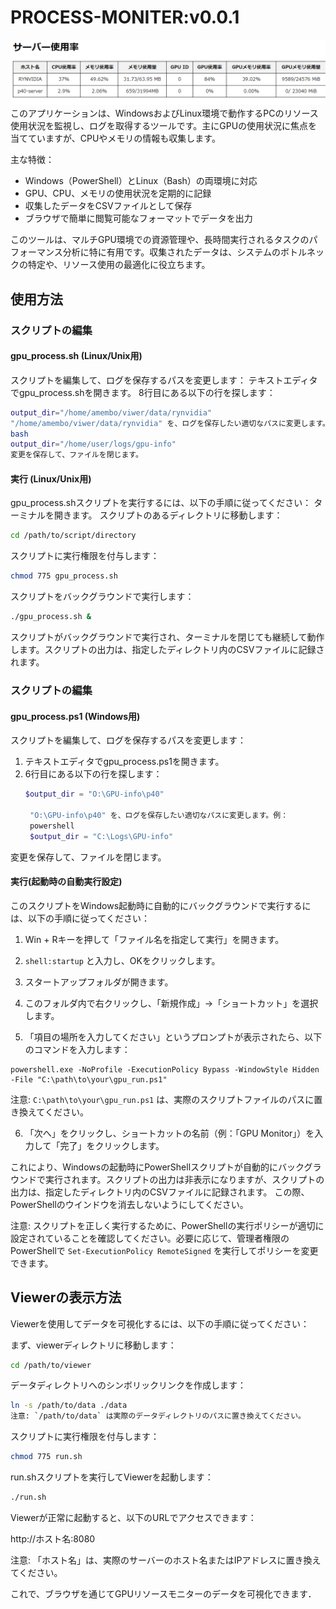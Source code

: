# PROCESS-MONITER:v0.0.1
![image](fig/moniter.png)
このアプリケーションは、WindowsおよびLinux環境で動作するPCのリソース使用状況を監視し、ログを取得するツールです。主にGPUの使用状況に焦点を当てていますが、CPUやメモリの情報も収集します。

主な特徴：
- Windows（PowerShell）とLinux（Bash）の両環境に対応
- GPU、CPU、メモリの使用状況を定期的に記録
- 収集したデータをCSVファイルとして保存
- ブラウザで簡単に閲覧可能なフォーマットでデータを出力

このツールは、マルチGPU環境での資源管理や、長時間実行されるタスクのパフォーマンス分析に特に有用です。収集されたデータは、システムのボトルネックの特定や、リソース使用の最適化に役立ちます。
## 使用方法
### スクリプトの編集

#### gpu_process.sh (Linux/Unix用)
スクリプトを編集して、ログを保存するパスを変更します：
テキストエディタでgpu_process.shを開きます。
8行目にある以下の行を探します：
```bash
output_dir="/home/amembo/viwer/data/rynvidia"
"/home/amembo/viwer/data/rynvidia" を、ログを保存したい適切なパスに変更します。例：
bash
output_dir="/home/user/logs/gpu-info"
変更を保存して、ファイルを閉じます。
```
#### 実行 (Linux/Unix用)
gpu_process.shスクリプトを実行するには、以下の手順に従ってください：
ターミナルを開きます。
スクリプトのあるディレクトリに移動します：
```bash
cd /path/to/script/directory
```
スクリプトに実行権限を付与します：
```bash
chmod 775 gpu_process.sh
```
スクリプトをバックグラウンドで実行します：
```bash
./gpu_process.sh &
```
スクリプトがバックグラウンドで実行され、ターミナルを閉じても継続して動作します。スクリプトの出力は、指定したディレクトリ内のCSVファイルに記録されます。

### スクリプトの編集
#### gpu_process.ps1 (Windows用)

スクリプトを編集して、ログを保存するパスを変更します：

1. テキストエディタでgpu_process.ps1を開きます。
2. 6行目にある以下の行を探します：
   ```powershell
   $output_dir = "O:\GPU-info\p40"

    "O:\GPU-info\p40" を、ログを保存したい適切なパスに変更します。例：
    powershell
    $output_dir = "C:\Logs\GPU-info"
変更を保存して、ファイルを閉じます。


#### 実行(起動時の自動実行設定)

このスクリプトをWindows起動時に自動的にバックグラウンドで実行するには、以下の手順に従ってください：

1. Win + Rキーを押して「ファイル名を指定して実行」を開きます。

2. `shell:startup` と入力し、OKをクリックします。

3. スタートアップフォルダが開きます。

4. このフォルダ内で右クリックし、「新規作成」→「ショートカット」を選択します。

5. 「項目の場所を入力してください」というプロンプトが表示されたら、以下のコマンドを入力します：
```
powershell.exe -NoProfile -ExecutionPolicy Bypass -WindowStyle Hidden -File "C:\path\to\your\gpu_run.ps1"
```

注意: `C:\path\to\your\gpu_run.ps1` は、実際のスクリプトファイルのパスに置き換えてください。

6. 「次へ」をクリックし、ショートカットの名前（例：「GPU Monitor」）を入力して「完了」をクリックします。

これにより、Windowsの起動時にPowerShellスクリプトが自動的にバックグラウンドで実行されます。スクリプトの出力は非表示になりますが、スクリプトの出力は、指定したディレクトリ内のCSVファイルに記録されます。
この際、PowerShellのウインドウを消去しないようにしてください。


注意: スクリプトを正しく実行するために、PowerShellの実行ポリシーが適切に設定されていることを確認してください。必要に応じて、管理者権限のPowerShellで `Set-ExecutionPolicy RemoteSigned` を実行してポリシーを変更できます。

## Viewerの表示方法

Viewerを使用してデータを可視化するには、以下の手順に従ってください：

まず、viewerディレクトリに移動します：
```bash
cd /path/to/viewer
```
データディレクトリへのシンボリックリンクを作成します：


```bash
ln -s /path/to/data ./data
注意: `/path/to/data` は実際のデータディレクトリのパスに置き換えてください。
```
スクリプトに実行権限を付与します：
```bash
chmod 775 run.sh
```
run.shスクリプトを実行してViewerを起動します：
```bash 
./run.sh
```
Viewerが正常に起動すると、以下のURLでアクセスできます：

http://ホスト名:8080 

注意: 「ホスト名」は、実際のサーバーのホスト名またはIPアドレスに置き換えてください。

これで、ブラウザを通じてGPUリソースモニターのデータを可視化できます．